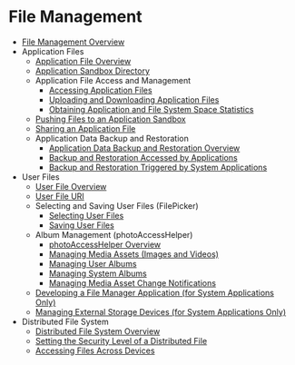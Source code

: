 # File Management

- [File Management Overview](file-management-overview.md)
- Application Files
  - [Application File Overview](app-file-overview.md)
  - [Application Sandbox Directory](app-sandbox-directory.md)
  - Application File Access and Management
    - [Accessing Application Files](app-file-access.md)
    - [Uploading and Downloading Application Files](app-file-upload-download.md)
    - [Obtaining Application and File System Space Statistics](app-fs-space-statistics.md)
  - [Pushing Files to an Application Sandbox](send-file-to-app-sandbox.md)
  - [Sharing an Application File](share-app-file.md)
  - Application Data Backup and Restoration
    - [Application Data Backup and Restoration Overview](app-file-backup-overview.md)
    - [Backup and Restoration Accessed by Applications](app-file-backup-extension.md)
    - [Backup and Restoration Triggered by System Applications](app-file-backup.md)
- User Files
  - [User File Overview](user-file-overview.md)
  - [User File URI](user-file-uri-intro.md)
  - Selecting and Saving User Files (FilePicker)
    - [Selecting User Files](select-user-file.md)
    - [Saving User Files](save-user-file.md)
  - Album Management (photoAccessHelper)
    - [photoAccessHelper Overview](photoAccessHelper-overview.md)
    - [Managing Media Assets (Images and Videos)](photoAccessHelper-resource-guidelines.md)
    - [Managing User Albums](photoAccessHelper-userAlbum-guidelines.md)
    - [Managing System Albums](photoAccessHelper-systemAlbum-guidelines.md)
    - [Managing Media Asset Change Notifications](photoAccessHelper-notify-guidelines.md)
  - [Developing a File Manager Application (for System Applications Only)](dev-user-file-manager.md)
  - [Managing External Storage Devices (for System Applications Only)](manage-external-storage.md)
- Distributed File System
  - [Distributed File System Overview](distributed-fs-overview.md)
  - [Setting the Security Level of a Distributed File](set-security-label.md)
  - [Accessing Files Across Devices](file-access-across-devices.md)
